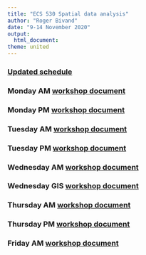 ```yaml
---
title: "ECS 530 Spatial data analysis"
author: "Roger Bivand"
date: "9-14 November 2020"
output: 
  html_document:
theme: united
---
```


### [Updated schedule](https://rsbivand.github.io/ECS530_h20/plan_ecs530_h20_update.html)

### Monday AM [workshop document](https://rsbivand.github.io/ECS530_h20/ECS530_I.html)

### Monday PM [workshop document](https://rsbivand.github.io/ECS530_h20/ECS530_II.html)

### Tuesday AM [workshop document](https://rsbivand.github.io/ECS530_h20/ECS530_III.html)

### Tuesday PM [workshop document](https://rsbivand.github.io/ECS530_h20/ECS530_IV.html)

### Wednesday AM [workshop document](https://rsbivand.github.io/ECS530_h20/ECS530_VI.html)

### Wednesday GIS [workshop document](https://rsbivand.github.io/ECS530_h20/ECS530_V.html)

### Thursday AM [workshop document](https://rsbivand.github.io/ECS530_h20/ECS530_VII.html)

### Thursday PM [workshop document](https://rsbivand.github.io/ECS530_h20/ECS530_VIII.html)

### Friday AM [workshop document](https://rsbivand.github.io/ECS530_h20/ECS530_IX.html)



